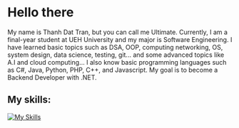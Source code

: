 # Hello there

My name is Thanh Dat Tran, but you can call me Ultimate. Currently, I am a final-year student at UEH University and my major is Software Engineering. I have learned basic topics such as DSA, OOP, computing networking, OS, system design, data science, testing, git... and some advanced topics like A.I and cloud computing... I also know basic programming languages such as C#, Java, Python, PHP, C++, and Javascript. My goal is to become a Backend Developer with .NET.

## My skills:

[![My Skills](https://skillicons.dev/icons?i=cs,dotnet,java,py,php,html,css,js,git,aws,git,mysql,visualstudio,vscode,androidstudio,firebase,idea,figma,ubuntu,latex)](https://skillicons.dev)
